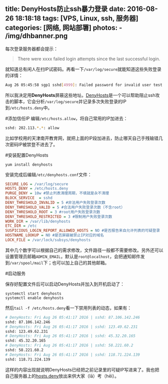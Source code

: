 title: DenyHosts防止ssh暴力登录
date: 2016-08-26 18:18:18
tags: [VPS, Linux, ssh, 服务器]
categories: [网络, 网站部署]
photos:
	- /img/dhbanner.png
---

每次登录服务器都会提示：
	
> There were xxxx failed login attempts since the last successful login.
	
就知道总有闲人在扫IP试密码。再看一下`/var/log/secure`就能知道这些失败登录的详情：

```bash
Aug 26 05:45:58 sgp1 sshd[4999]: Failed password for invalid user test from 128.199.92.158 port 38416 ssh2
```
	
所以我决定用**DenyHosts**屏蔽这些地址。[DenyHosts](http://denyhosts.sourceforge.net/)是一个可以帮助阻止ssh攻击的脚本，它会分析`/var/log/secure`并记录多次失败登录的IP到`/etc/hosts.deny`中。

#添加信任IP
编辑`/etc/hosts.allow`，将自己常用的IP加进去：

```sh
sshd: 202.113.*.*: allow
```

比如学校用的天津南开教育网，就把上面的IP段加进去，防止哪天自己手残输错几次密码IP被禁登不进去了。

#安装配置DenyHosts

	yum install denyhosts
	
安装完成后编辑`/etc/denyhosts.conf`文件：

```ini
SECURE_LOG = /var/log/secure
HOSTS_DENY = /etc/hosts.deny
PURGE_DENY = 10w #禁止列表清理周期，不填就是永不清理
BLOCK_SERVICE  = sshd
DENY_THRESHOLD_INVALID = 5 #非法用户失败登录次数
DENY_THRESHOLD_VALID = 5 #合法用户失败登录次数（不含root）
DENY_THRESHOLD_ROOT = 3 #root用户失败登录次数
DENY_THRESHOLD_RESTRICTED = 3 #限制用户失败登录次数
WORK_DIR = /var/lib/denyhosts
ETC_DIR = /etc
SUSPICIOUS_LOGIN_REPORT_ALLOWED_HOSTS = NO #是否报告来自允许列表的可疑登录
HOSTNAME_LOOKUP = NO #是否屏蔽被禁止IP对应的域名
LOCK_FILE = /var/lock/subsys/denyhosts
```

其中几个数字可以根据自己的需求修改，文件路径一般都不需要修改。另外还可以设置管理员邮箱`ADMIN_EMAIL`，默认是`root@localhost`，会把通知邮件发到`/var/spool/mail`下；也可以加上自己的其他邮箱。

#启动服务

保存好配置文件后可以启动DenyHosts并加入到开机启动了：

	systemctl start denyhosts
	systemctl enable denyhosts
	
然后`tail -f /etc/hosts.deny`看一下禁用列表的动态，如果有：

```sh
# DenyHosts: Fri Aug 26 05:41:17 2016 | sshd: 87.106.142.246
sshd: 87.106.142.246
# DenyHosts: Fri Aug 26 05:41:17 2016 | sshd: 123.49.62.231
sshd: 123.49.62.231
# DenyHosts: Fri Aug 26 05:41:17 2016 | sshd: 45.32.20.165
sshd: 45.32.20.165
# DenyHosts: Fri Aug 26 05:41:17 2016 | sshd: 58.221.60.2
sshd: 58.221.60.2
# DenyHosts: Fri Aug 26 05:41:17 2016 | sshd: 118.71.224.139
sshd: 118.71.224.139
```

这样的内容出现就说明DenyHosts已经把之前记录里的可疑IP写进来了。我也把自己服务器上的[hosts.deny](http://info.shintaku.cc/hosts.deny)放出来供大家（lā）考（hēi）。